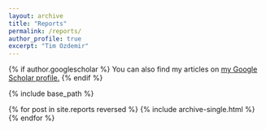 ```yaml
---
layout: archive
title: "Reports"
permalink: /reports/
author_profile: true
excerpt: "Tim Ozdemir"
---
```


{% if author.googlescholar %}
  You can also find my articles on <u><a href="{{author.googlescholar}}">my Google Scholar profile</a>.</u>
{% endif %}

{% include base_path %}

{% for post in site.reports reversed %}
  {% include archive-single.html %}
{% endfor %}
